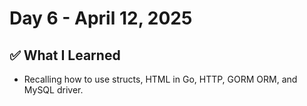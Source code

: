 # Day 6 - April 12, 2025

## ✅ What I Learned

- Recalling how to use structs, HTML in Go, HTTP, GORM ORM, and MySQL driver.
